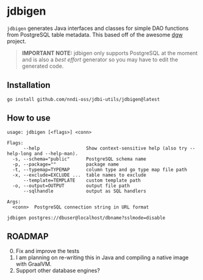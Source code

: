 jdbigen
=======

`jdbigen` generates Java interfaces and classes for simple DAO functions from PostgreSQL table metadata.
This based off of the awesome [dgw](https://github.com/achiku/dgw) project.

> **IMPORTANT NOTE:** jdbigen only supports PostgreSQL at the moment and is also a *best effort* generator so you may have to edit the generated code. 

## Installation

```
go install github.com/nndi-oss/jdbi-utils/jdbigen@latest
```

## How to use

```
usage: jdbigen [<flags>] <conn>

Flags:
      --help                 Show context-sensitive help (also try --help-long and --help-man).
  -s, --schema="public"      PostgreSQL schema name
  -p, --package=""           package name
  -t, --typemap=TYPEMAP      column type and go type map file path
  -x, --exclude=EXCLUDE ...  table names to exclude
      --template=TEMPLATE    custom template path
  -o, --output=OUTPUT        output file path
      --sqlhandle            output as SQL handlers

Args:
  <conn>  PostgreSQL connection string in URL format
```

```
jdbigen postgres://dbuser@localhost/dbname?sslmode=disable 
```

## ROADMAP

0. Fix and improve the tests
1. I am planning on re-writing this in Java and compiling a native image with GraalVM.
2. Support other database engines?
